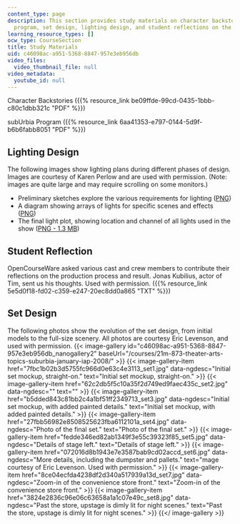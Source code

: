 ```yaml
---
content_type: page
description: This section provides study materials on character backstories, the subUrbia
  program, set design, lighting design, and student reflections on the course.
learning_resource_types: []
ocw_type: CourseSection
title: Study Materials
uid: c46098ac-a951-5368-8847-957e3eb956db
video_files:
  video_thumbnail_file: null
video_metadata:
  youtube_id: null
---
```


Character Backstories ({{% resource_link be09ffde-99cd-0435-1bbb-c80c1dbb321c "PDF" %}})

subUrbia Program ({{% resource_link 6aa41353-e797-0144-5d9f-b6b6fabb8051 "PDF" %}})

Lighting Design
---------------

The following images show lighting plans during different phases of design. Images are courtesy of Karen Perlow and are used with permission. (Note: images are quite large and may require scrolling on some monitors.)

*   Preliminary sketches explore the various requirements for lighting ([PNG](/ans7870/21m/21m.873/iap08/imagegallery/lights/lights6.png))
*   A diagram showing arrays of lights for specific scenes and effects ([PNG](/ans7870/21m/21m.873/iap08/imagegallery/lights/lights2.png))
*   The final light plot, showing location and channel of all lights used in the show ([PNG - 1.3 MB](/ans7870/21m/21m.873/iap08/imagegallery/lights/lights1.png))

Student Reflection
------------------

OpenCourseWare asked various cast and crew members to contribute their reflections on the production process and result. Jonas Kubilius, actor of Tim, sent us his thoughts. Used with permission. ({{% resource_link 5e5d0f18-fd02-c359-e247-20ec8dd0a865 "TXT" %}})

Set Design
----------

The following photos show the evolution of the set design, from initial models to the full-size scenery. All photos are courtesy Eric Levenson, and used with permission.
{{< image-gallery id="c46098ac-a951-5368-8847-957e3eb956db_nanogallery2" baseUrl="/courses/21m-873-theater-arts-topics-suburbia-january-iap-2008/" >}}
{{< image-gallery-item href="7fbc1b02b3d5755fc966d0e63c4e3113_set1.jpg" data-ngdesc="Initial set mockup, straight-on." text="Initial set mockup, straight-on." >}}
{{< image-gallery-item href="62c2db5f5c10a35f2d749ed9faec435c_set2.jpg" data-ngdesc="" text="" >}}
{{< image-gallery-item href="b5dded843c81bb2c4a1bf51ff2349713_set3.jpg" data-ngdesc="Initial set mockup, with added painted details." text="Initial set mockup, with added painted details." >}}
{{< image-gallery-item href="27fbb56982e8508525623fba6112101a_set4.jpg" data-ngdesc="Photo of the final set." text="Photo of the final set." >}}
{{< image-gallery-item href="fedde346ed82ab1349f3e55c39323f85_set5.jpg" data-ngdesc="Details of stage left." text="Details of stage left." >}}
{{< image-gallery-item href="072016d8b1943e7e3587bab9cd02accd_set6.jpg" data-ngdesc="More details, including the dumpster and pallets." text="mage courtesy of Eric Levenson. Used with permission." >}}
{{< image-gallery-item href="8ce04ecfda4238df2d340a517939a13d_set7.jpg" data-ngdesc="Zoom-in of the convenience store front." text="Zoom-in of the convenience store front." >}}
{{< image-gallery-item href="3824e2836c96e06c63658a1a1c07e49c_set8.jpg" data-ngdesc="Past the store, upstage is dimly lit for night scenes." text="Past the store, upstage is dimly lit for night scenes." >}}
{{</ image-gallery >}}